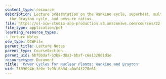 ```yaml
---
content_type: resource
description: Lecture presentation on the Rankine cycle, superheat, multi-fluid cycles,
  the Brayton cycle, and pessure ratios.
file: https://ol-ocw-studio-app-production.s3.amazonaws.com/courses/22-091-nuclear-reactor-safety-spring-2008/7183694b3c0e1c088b34a0af4f278c61_MIT22_091S08_lec08.pdf
file_type: application/pdf
learning_resource_types:
- Lecture Notes
ocw_type: OCWFile
parent_title: Lecture Notes
parent_type: CourseSection
parent_uid: 5bf0bdaf-63b8-d8a3-bbaf-c6a132061d3e
resourcetype: Document
title: 'Power Cycles for Nuclear Plants: Rankine and Brayton'
uid: 7183694b-3c0e-1c08-8b34-a0af4f278c61
---
```

